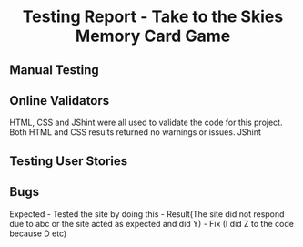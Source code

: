 # <p align="center">Testing Report - Take to the Skies Memory Card Game</p>



## Manual Testing 

## Online Validators

HTML, CSS and JShint were all used to validate the code for this project. Both HTML and CSS results returned no warnings or issues. JShint 

## Testing User Stories

## Bugs
Expected - Tested the site by doing this - Result(The site did not respond due to abc or the site acted as expected and did Y) - Fix (I did Z to the code because D etc)